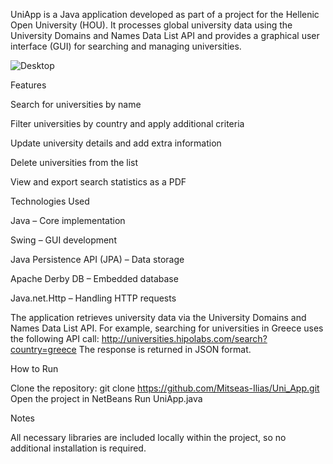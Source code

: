 UniApp is a Java application developed as part of a project for the Hellenic Open University (HOU). 
It processes global university data using the University Domains and Names Data List API and provides a graphical user interface (GUI) for searching and managing universities.

![Desktop](https://github.com/user-attachments/assets/7386cddb-dd48-4e3f-ab4d-692641613ca3)

Features

Search for universities by name

Filter universities by country and apply additional criteria

Update university details and add extra information

Delete universities from the list

View and export search statistics as a PDF





Technologies Used

Java – Core implementation

Swing – GUI development

Java Persistence API (JPA) – Data storage

Apache Derby DB – Embedded database

Java.net.Http – Handling HTTP requests

The application retrieves university data via the University Domains and Names Data List API. 
For example, searching for universities in Greece uses the following API call:
http://universities.hipolabs.com/search?country=greece
The response is returned in JSON format.

How to Run

Clone the repository:
git clone https://github.com/Mitseas-Ilias/Uni_App.git
Open the project in NetBeans
Run UniApp.java

Notes

All necessary libraries are included locally within the project, so no additional installation is required.
